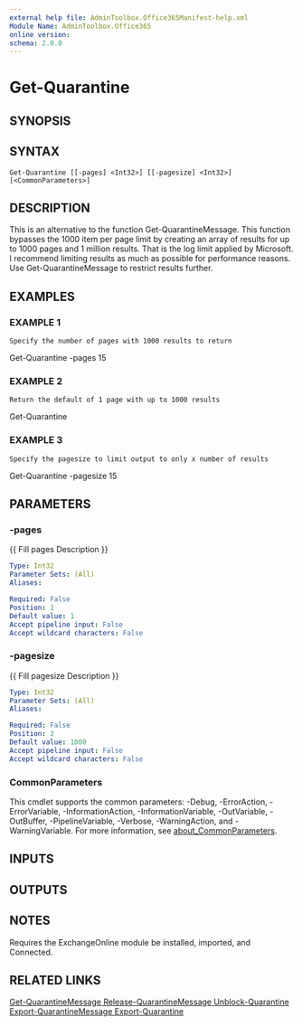 ```yaml
---
external help file: AdminToolbox.Office365Manifest-help.xml
Module Name: AdminToolbox.Office365
online version:
schema: 2.0.0
---
```


# Get-Quarantine

## SYNOPSIS

## SYNTAX

```
Get-Quarantine [[-pages] <Int32>] [[-pagesize] <Int32>] [<CommonParameters>]
```

## DESCRIPTION
This is an alternative to the function Get-QuarantineMessage.
This function bypasses the 1000 item per page limit by creating an array of results for up to 1000 pages and 1 million results.
That is the log limit applied by Microsoft.
I recommend limiting results as much as possible for performance reasons.
Use Get-QuarantineMessage to restrict results further.

## EXAMPLES

### EXAMPLE 1
```
Specify the number of pages with 1000 results to return
```

Get-Quarantine -pages 15

### EXAMPLE 2
```
Return the default of 1 page with up to 1000 results
```

Get-Quarantine

### EXAMPLE 3
```
Specify the pagesize to limit output to only x number of results
```

Get-Quarantine -pagesize 15

## PARAMETERS

### -pages
{{ Fill pages Description }}

```yaml
Type: Int32
Parameter Sets: (All)
Aliases:

Required: False
Position: 1
Default value: 1
Accept pipeline input: False
Accept wildcard characters: False
```

### -pagesize
{{ Fill pagesize Description }}

```yaml
Type: Int32
Parameter Sets: (All)
Aliases:

Required: False
Position: 2
Default value: 1000
Accept pipeline input: False
Accept wildcard characters: False
```

### CommonParameters
This cmdlet supports the common parameters: -Debug, -ErrorAction, -ErrorVariable, -InformationAction, -InformationVariable, -OutVariable, -OutBuffer, -PipelineVariable, -Verbose, -WarningAction, and -WarningVariable. For more information, see [about_CommonParameters](http://go.microsoft.com/fwlink/?LinkID=113216).

## INPUTS

## OUTPUTS

## NOTES
Requires the ExchangeOnline module be installed, imported, and Connected.

## RELATED LINKS

[Get-QuarantineMessage
Release-QuarantineMessage
Unblock-Quarantine
Export-QuarantineMessage
Export-Quarantine]()

